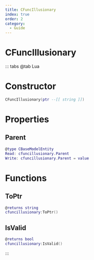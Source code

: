 ```yaml
---
title: CFuncIllusionary
index: true
order: 2
category:
  - Guide
---
```


# CFuncIllusionary

::: tabs
@tab Lua
# Constructor
```lua
CFuncIllusionary(ptr --[[ string ]])
```
# Properties
## Parent 
```lua
@type CBaseModelEntity
Read: cfuncillusionary.Parent
Write: cfuncillusionary.Parent = value
```
# Functions
## ToPtr
```lua
@returns string
cfuncillusionary:ToPtr()
```
## IsValid
```lua
@returns bool
cfuncillusionary:IsValid()
```

:::